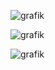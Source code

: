 ![grafik](https://github.com/Tesselay/PKM/assets/47154137/da8ca3de-1e89-4588-bfb5-30c264671bcd)

![grafik](https://github.com/Tesselay/PKM/assets/47154137/3aa13d58-01f3-46ec-9ddf-1ffd9ff5a4e9)

![grafik](https://github.com/Tesselay/PKM/assets/47154137/9417047b-bcc7-4647-8235-6164e3bf013b)
